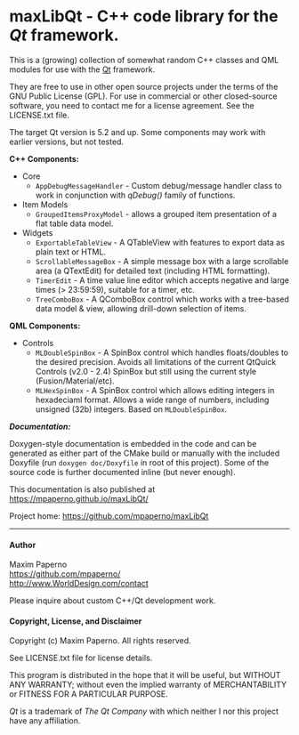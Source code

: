 # maxLibQt - C++ code library for the *Qt* framework.

This is a (growing) collection of somewhat random C++ classes and QML modules for use with the [Qt](http://qt.io) framework. 

They are free to use in other open source projects under the terms of the GNU Public License (GPL).  For use in
commercial or other closed-source software, you need to contact me for a license agreement.  See the LICENSE.txt file.

The target Qt version is 5.2 and up.  Some components may work with earlier versions, but not tested.

**C++ Components:**

* Core
  * `AppDebugMessageHandler` - Custom debug/message handler class to work in conjunction with *qDebug()* family of functions.
* Item Models
  * `GroupedItemsProxyModel` - allows a grouped item presentation of a flat table data model.
* Widgets
  * `ExportableTableView` - A QTableView with features to export data as plain text or HTML.
  * `ScrollableMessageBox` - A simple message box with a large scrollable area (a QTextEdit) for detailed text (including HTML formatting).
  * `TimerEdit` - A time value line editor which accepts negative and large times (> 23:59:59), suitable for a timer, etc.
  * `TreeComboBox` - A QComboBox control which works with a tree-based data model & view, allowing drill-down selection of items.

**QML Components:**

* Controls
  * `MLDoubleSpinBox` - A SpinBox control which handles floats/doubles to the desired precision. Avoids all limitations of the current QtQuick Controls (v2.0 - 2.4) SpinBox but still using the current style (Fusion/Material/etc).
  * `MLHexSpinBox` - A SpinBox control which allows editing integers in hexadeciaml format. Allows a wide range of numbers, including unsigned (32b) integers. Based on `MLDoubleSpinBox`.

***Documentation:***

Doxygen-style documentation is embedded in the code and can be generated as either part of the CMake build or manually with the
included Doxyfile (run `doxygen doc/Doxyfile` in root of this project).  Some of the source code is further documented inline (but never enough).

This documentation is also published at https://mpaperno.github.io/maxLibQt/

Project home: https://github.com/mpaperno/maxLibQt

-------------
#### Author

Maxim Paperno   
https://github.com/mpaperno/   
http://www.WorldDesign.com/contact  

Please inquire about custom C++/Qt development work.

#### Copyright, License, and Disclaimer

Copyright (c) Maxim Paperno. All rights reserved.

See LICENSE.txt file for license details.

This program is distributed in the hope that it will be useful,
but WITHOUT ANY WARRANTY; without even the implied warranty of
MERCHANTABILITY or FITNESS FOR A PARTICULAR PURPOSE. 

*Qt* is a trademark of *The Qt Company* with which neither I nor this project have any affiliation.
